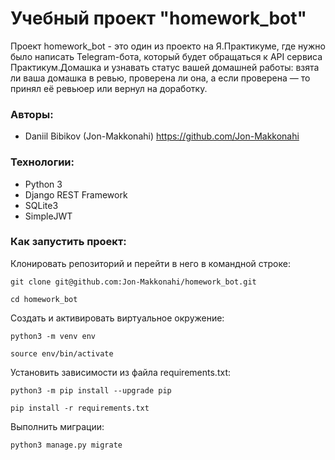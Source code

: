 # Учебный проект "homework_bot"

Проект homework_bot - это один из проекто на Я.Практикуме, где нужно было написать 
Telegram-бота, который будет обращаться к API сервиса Практикум.Домашка и 
узнавать статус вашей домашней работы: взята ли ваша домашка в ревью, 
проверена ли она, а если проверена — то принял её ревьюер или вернул на доработку.

### Авторы:
- Daniil Bibikov (Jon-Makkonahi) https://github.com/Jon-Makkonahi

### Технологии:
-  Python 3
- Django REST Framework
- SQLite3
- SimpleJWT

### Как запустить проект:

Клонировать репозиторий и перейти в него в командной строке:

```
git clone git@github.com:Jon-Makkonahi/homework_bot.git
```

```
cd homework_bot
```

Cоздать и активировать виртуальное окружение:

```
python3 -m venv env
```

```
source env/bin/activate
```

Установить зависимости из файла requirements.txt:

```
python3 -m pip install --upgrade pip
```

```
pip install -r requirements.txt
```

Выполнить миграции:

```
python3 manage.py migrate
```
